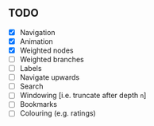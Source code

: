 ## TODO

- [x] Navigation
- [x] Animation
- [x] Weighted nodes
- [ ] Weighted branches
- [ ] Labels
- [ ] Navigate upwards
- [ ] Search
- [ ] Windowing [i.e. truncate after depth `n`]
- [ ] Bookmarks
- [ ] Colouring (e.g. ratings)
